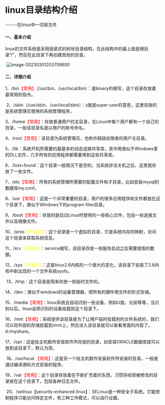 # linux目录结构介绍



------在linux中一切皆文件



#### 一、基本介绍

​	linux的文件系统是采用级层式的树状目录结构，在此结构中的最上层是根目录“/”，然后在此目录下再创建其他的目录。

​                                  ![image-20230301203759600](C:\Users\MJ\AppData\Roaming\Typora\typora-user-images\image-20230301203759600.png)  



#### 二、详细介绍

​	1、/bin<font color="red">【常用】</font>（/usr/bin、/usr/local/bin）：是binary的缩写，这个目录存放着最常用的指令。

​	2、/sbin（/usr/sbin、/usr/local/sbin）：s就是super user的意思，这里存放的是系统管理员使用的系统管理程序。

​	3、/home<font color="red">【常用】</font>：存放普通用户的主目录，在Linux中每个用户都有一个自己的目录，一般该目录名是以用户的账号命名。

​	4、/root<font color="red">【常用】</font>：该目录为系统管理员，也称作超级权限者的用户主目录。

​	5、/lib：系统开机所需要的最基本的动态连接共享库，其作用类似于Windows里的DLL文件，几乎所有的应用程序都需要用到这些共享库。

​	6、/lost+found：这个目录一般情况下是空的，当系统非法关机之后，这里就存放了一些文件。

​	7、/etc<font color="red">【常用】</font>：所有的系统管理所需要的配置文件和子目录，比如安装mysql的数据库my.conf。

​	8、/usr<font color="red">【常用】</font>：这是一个非常重要的目录，用户的很多应用程序和文件都放在这个目录下，类似于Windows下的program files目录。

​	9、/boot<font color="red">【常用】</font>：存放的是启动Linux时使用的一些核心文件，包括一些连接文件以及镜像文件。

​	10、/proc<font color = "yellow">【不能动】</font>：这个目录是一个虚拟的目录，它是系统内存的映射，访问这个目录来获取系统信息。

​	11、/srv<font color = "yellow">【不能动】</font>：service缩写，该目录存放一些服务启动之后需要提取的数据。

​	12、/sys<font color = "yellow">【不能动】</font>：这是linux2.6内核的一个很大的变化，该目录下安装了2.6内核中新出现的一个文件系统sysfs。

​	13、/tmp：这个目录是用来存放一些临时文件的。

​	14、/dev：类似于windows的设备管理器，把所有的硬件用文件的形式存储。

​	15、/media<font color="red">【常用】</font>：linux系统会自动识别一些设备，例如U盘，光驱等等，当识别以后，linux会把识别的设备挂载到这个目录下。

​	16、/mnt<font color="red">【常用】</font>：系统提供该目录是为了让用户临时挂载别的文件系统的，我们可以将外部的存储挂载到/mnt上，然后进入该目录就可以查看里面的内容了。d:/myshare。

​	17、/opt：这是给主机额外安装软件所存放的目录，如安装ORACLE数据库就可以放到该目录下，默认为空。

​	18、/usr/local <font color="red">【常用】</font>：这是另一个给主机额外安装软件所安装的目录，一般是通过编译源码方式安装的程序。

​	19、/var<font color="red">【常用】</font>：这个目录存放着在不断扩充着的东西，习惯将经常被修改的目录放在这个目录下，包括各种日志文件。

​	20、/selinux【security-enhanced linux】：SELinux是一种安全子系统，它能控制程序只能访问特定文件，有三种工作模式，可以自行设置。